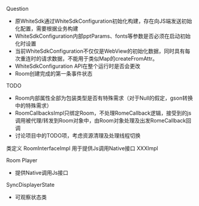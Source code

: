 
Question
* 原WhiteSdk通过WhiteSdkConfiguration初始化构建，存在向JS端发送初始化配置，需要根据业务构建
* WhiteSdkConfiguration内部pptParams、fonts等参数是否必须在启动初始化时设置
* 当前WhiteSdkConfiguration不仅仅是WebView的初始化数据，同时具有每次重连时的请求数据，不能用于类似Map的createFromAttr。
* WhiteSdkConfiguration API在整个运行时是否会更改
* Room创建完成的第一条事件状态

TODO
* Room内部属性全部为包装类型是否有特殊需求（对于Null的假定，gson转换中的特殊需求）
* RoomCallbacksImpl只绑定Room，不处理RomeCallback逻辑，接受到的js调用被代理/转发到Room对象中，由Room对象处理及出发RomeCallback回调
* 讨论项目中的TODO项，考虑资源清理及处理线程切换


类定义
RoomInterfaceImpl 用于提供Js调用Native接口
XXXImpl

Room Player 
* 提供Native调用Js接口

SyncDisplayerState
* 可观察状态类